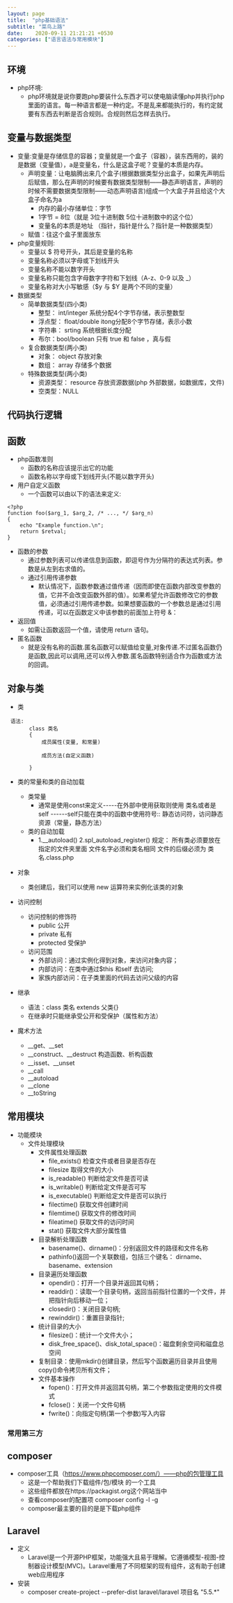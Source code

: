 ```yaml
---
layout: page
title:  "php基础语法"
subtitle: "菜鸟上路"
date:    2020-09-11 21:21:21 +0530
categories: ["语言语法与常用模块"]
---
```


## 环境

- php环境:
    - php环境就是说你要跑php要装什么东西才可以使电脑读懂php并执行php里面的语言。每一种语言都是一种约定。不是乱来都能执行的，有约定就要有东西去判断是否合规则。合规则然后怎样去执行。
        

## 变量与数据类型

- 变量:变量是存储信息的容器；变量就是一个盒子（容器），装东西用的，装的是数据（变量值），a是变量名，什么是这盒子呢？变量的本质是内存。
    - 声明变量：让电脑腾出来几个盒子(根据数据类型分出盒子，如果先声明后后赋值，那么在声明的时候要有数据类型限制——静态声明语言，声明的时候不需要数据类型限制——动态声明语言)组成一个大盒子并且给这个大盒子命名为a
        - 内存的最小存储单位：字节
        - 1字节 = 8位（就是 3位十进制数 5位十进制数中的这个位）
        - 变量名的本质是地址 （指针，指针是什么？指针是一种数据类型）
    - 赋值：往这个盒子里面放东 
- php变量规则:
    - 变量以 $ 符号开头，其后是变量的名称
    - 变量名称必须以字母或下划线开头
    - 变量名称不能以数字开头
    - 变量名称只能包含字母数字字符和下划线（A-z、0-9 以及 _）
    - 变量名称对大小写敏感（$y 与 $Y 是两个不同的变量）
- 数据类型
    - 简单数据类型(四小类)
        - 整型： int/integer 系统分配4个字节存储，表示整数型
        - 浮点型： float/double itong分配8个字节存储，表示小数
        - 字符串： srting 系统根据长度分配
        - 布尔：bool/boolean 只有 true 和 false ，真与假
    - 复合数据类型(两小类)
        - 对象： object 存放对象
        - 数组： array 存储多个数据
    - 特殊数据类型(两小类)
        - 资源类型： resource 存放资源数据(php 外部数据，如数据库，文件)
        - 空类型：NULL

## 代码执行逻辑

## 函数
- php函数准则
    - 函数的名称应该提示出它的功能
    - 函数名称以字母或下划线开头(不能以数字开头)
- 用户自定义函数 
    - 一个函数可以由以下的语法来定义:       

```
<?php
function foo($arg_1, $arg_2, /* ..., */ $arg_n)
{
    echo "Example function.\n";
    return $retval;
}
```

- 函数的参数
    - 通过参数列表可以传递信息到函数，即逗号作为分隔符的表达式列表。参数是从左到右求值的。
    - 通过引用传递参数
        - 默认情况下，函数参数通过值传递（因而即使在函数内部改变参数的值，它并不会改变函数外部的值）。如果希望允许函数修改它的参数值，必须通过引用传递参数。如果想要函数的一个参数总是通过引用传递，可以在函数定义中该参数的前面加上符号 &：
- 返回值 
    - 如需让函数返回一个值，请使用 return 语句。
- 匿名函数
    - 就是没有名称的函数.匿名函数可以赋值给变量,对象传递.不过匿名函数仍是函数,因此可以调用,还可以传入参数.匿名函数特别适合作为函数或方法的回调。
## 对象与类 
- 类

```
 语法:
       class 类名
       {
           成员属性(变量, 和常量)
           
           成员方法(自定义函数)
  
       }
```

- 类的常量和类的自动加载
    - 类常量
        - 通常是使用const来定义-----在外部中使用获取则使用 类名或者是self ------self只能在类中的函数中使用符号:: 静态访问符，访问静态资源（常量，静态方法）
    - 类的自动加载
        - 1.__autoload()
          2.spl_autoload_register()
          规定：
          所有类必须要放在指定的文件夹里面
          文件名字必须和类名相同
          文件的后缀必须为 类名.class.php
- 对象
    - 类创建后，我们可以使用 new 运算符来实例化该类的对象

- 访问控制
    - 访问控制的修饰符
        - public 公开
        - private 私有
        - protected 受保护
    - 访问范围 
        - 外部访问：通过实例化得到对象，来访问对象内容；
        - 内部访问：在类中通过$this 和self 去访问;
        - 家族内部访问：在子类里面的代码去访问父级的内容
- 继承 
    - 语法：class 类名 extends 父类{}
    - 在继承时只能继承受公开和受保护（属性和方法）
- 魔术方法
    - __get、__set
    - __construct、__destruct 构造函数、析构函数
    - __isset、__unset
    - __call
    - __autoload
    - __clone
    - __toString 

## 常用模块

- 功能模块
    - 文件处理模块
        - 文件属性处理函数 
            - file_exists() 检查文件或者目录是否存在
            - filesize 取得文件的大小
            - is_readable() 判断给定文件是否可读
            - is_writable() 判断给定文件是否可写
            - is_executable() 判断给定文件是否可以执行
            - filectime() 获取文件创建时间
            - filemtime() 获取文件的修改时间
            - fileatime() 获取文件的访问时间
            - stat() 获取文件大部分属性值
        - 目录解析处理函数 
            - basename()、dirname()：分别返回文件的路径和文件名称
            - pathinfo()返回一个关联数组，包括三个键名： dirname、basename、extension
        - 目录遍历处理函数
            - opendir()：打开一个目录并返回其句柄；
            - readdir()：读取一个目录句柄，返回当前指针位置的一个文件，并把指针向后移动一位；
            - closedir()：关闭目录句柄;
            - rewinddir()：重置目录指针;
        - 统计目录的大小
            - filesize()：统计一个文件大小；
            - disk_free_space()、disk_total_space()：磁盘剩余空间和磁盘总空间
        - 复制目录：使用mkdir()创建目录，然后写个函数遍历目录并且使用copy()命令拷贝所有文件；
        - 文件基本操作
            - fopen()：打开文件并返回其句柄，第二个参数指定使用的文件模式
            - fclose()：关闭一个文件句柄
            - fwrite()：向指定句柄(第一个参数)写入内容

### 常用第三方

## composer
- composer工具（https://www.phpcomposer.com/）——php的包管理工具
    - 这是一个帮助我们下载组件/包/模块 的一个工具
    - 这些组件都放在https://packagist.org这个网站当中
    - 查看composer的配置项 composer config -l -g
    - composer最主要的目的是是下载php组件
    
## Laravel
- 定义
    - Laravel是一个开源PHP框架，功能强大且易于理解。它遵循模型-视图-控制器设计模型(MVC)。Laravel重用了不同框架的现有组件，这有助于创建web应用程序
- 安装
    - composer create-project --prefer-dist laravel/laravel 项目名 "5.5.*"

